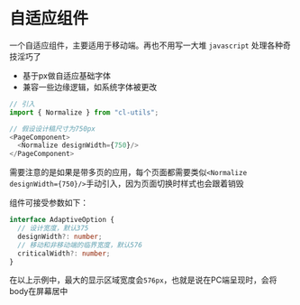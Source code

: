 # 自适应组件

一个自适应组件，主要适用于移动端。再也不用写一大堆 `javascript` 处理各种奇技淫巧了

- 基于px做自适应基础字体
- 兼容一些边缘逻辑，如系统字体被更改

```ts
// 引入
import { Normalize } from "cl-utils";

// 假设设计稿尺寸为750px
<PageComponent>
  <Normalize designWidth={750}/>
</PageComponent>
```

需要注意的是如果是带多页的应用，每个页面都需要类似`<Normalize designWidth={750}/>`手动引入，因为页面切换时样式也会跟着销毁


组件可接受参数如下：

```ts
interface AdaptiveOption {
  // 设计宽度，默认375
  designWidth?: number;
  // 移动和非移动端的临界宽度，默认576
  criticalWidth?: number;
}
```

在以上示例中，最大的显示区域宽度会`576px`，也就是说在PC端呈现时，会将body在屏幕居中

